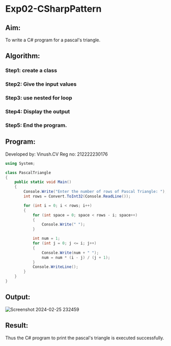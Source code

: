 # Exp02-CSharpPattern

## Aim:
To write a C# program for a pascal's triangle.


## Algorithm:

### Step1: create a class
### Step2: Give the input values
### Step3: use nested for loop
### Step4: Display the output
### Step5: End the program.

## Program:
Developed by: Vinush.CV
Reg no: 212222230176
```c#
using System;

class PascalTriangle
{
    public static void Main()
    {
        Console.Write("Enter the number of rows of Pascal Triangle: ");
        int rows = Convert.ToInt32(Console.ReadLine());

        for (int i = 0; i < rows; i++)
        {
            for (int space = 0; space < rows - i; space++)
            {
                Console.Write(" ");
            }

            int num = 1;
            for (int j = 0; j <= i; j++)
            {
                Console.Write(num + " ");
                num = num * (i - j) / (j + 1);
            }
            Console.WriteLine();
        }
    }
}
```

## Output:
![Screenshot 2024-02-25 232459](https://github.com/vinushcv/Exp02-CSharpPattern/assets/113975318/5bf57a99-2ff4-47da-af68-928a1d5a7b01)


## Result:
Thus the C# program to print the pascal's triangle is executed successfully.

